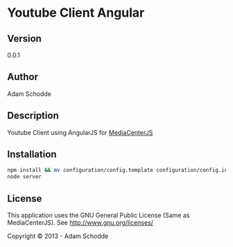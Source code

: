 Youtube Client Angular
======================

Version
-------
0.0.1

Author
------
Adam Schodde

Description
------------
Youtube Client using AngularJS for [MediaCenterJS](https://github.com/jansmolders86/mediacenterjs)

Installation
-------------
```bash
npm install && mv configuration/config.template configuration/config.ini && vim config.ini
node server
```

License
-------
This application uses the GNU General Public License (Same as MediaCenterJS). 
See http://www.gnu.org/licenses/

Copyright &copy; 2013 - Adam Schodde